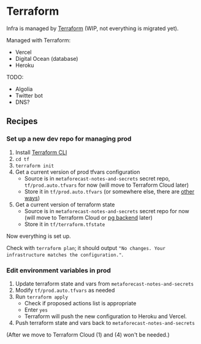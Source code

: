 # Terraform

Infra is managed by [Terraform](https://www.terraform.io/) (WIP, not everything is migrated yet).

Managed with Terraform:

- Vercel
- Digital Ocean (database)
- Heroku

TODO:

- Algolia
- Twitter bot
- DNS?

## Recipes

### Set up a new dev repo for managing prod

1. Install [Terraform CLI](https://www.terraform.io/downloads)
2. `cd tf`
3. `terraform init`
4. Get a current version of prod tfvars configuration
   - Source is in `metaforecast-notes-and-secrets` secret repo, `tf/prod.auto.tfvars` for now (will move to Terraform Cloud later)
   - Store it in `tf/prod.auto.tfvars` (or somewhere else, there are [other ways](https://www.terraform.io/language/values/variables#assigning-values-to-root-module-variables))
5. Get a current version of terraform state
   - Source is in `metaforecast-notes-and-secrets` secret repo for now (will move to Terraform Cloud or [pg backend](https://www.terraform.io/language/settings/backends/pg) later)
   - Store it in `tf/terraform.tfstate`

Now everything is set up.

Check with `terraform plan`; it should output `"No changes. Your infrastructure matches the configuration."`.

### Edit environment variables in prod

1. Update terraform state and vars from `metaforecast-notes-and-secrets`
2. Modify `tf/prod.auto.tfvars` as needed
3. Run `terraform apply`
   - Check if proposed actions list is appropriate
   - Enter `yes`
   - Terraform will push the new configuration to Heroku and Vercel.
4. Push terraform state and vars back to `metaforecast-notes-and-secrets`

(After we move to Terraform Cloud (1) and (4) won't be needed.)

